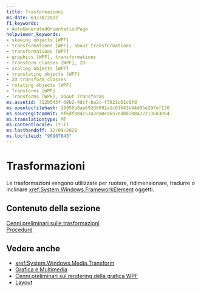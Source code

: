 ```yaml
---
title: Trasformazioni
ms.date: 03/30/2017
f1_keywords:
- AutoGeneratedOrientationPage
helpviewer_keywords:
- skewing objects [WPF]
- transformations [WPF], about transformations
- transformations [WPF]
- graphics [WPF], transformations
- transform classes [WPF], 2D
- scaling objects [WPF]
- translating objects [WPF]
- 2D transform classes
- rotating objects [WPF]
- Transforms [WPF]
- Transforms [WPF], about Transforms
ms.assetid: 712b543f-d8b2-4dcf-ba2c-f7921c61c6fd
ms.openlocfilehash: 26956b8ae692d6092a1c81643b94d05e297ef130
ms.sourcegitcommit: 9f6df084c53a3da0ea657ed0d708a72213683084
ms.translationtype: MT
ms.contentlocale: it-IT
ms.lasthandoff: 12/09/2020
ms.locfileid: "96967843"
---
```

# <a name="transformations"></a>Trasformazioni
Le trasformazioni vengono utilizzate per ruotare, ridimensionare, tradurre o inclinare <xref:System.Windows.FrameworkElement> oggetti.  
  
## <a name="in-this-section"></a>Contenuto della sezione  
 [Cenni preliminari sulle trasformazioni](transforms-overview.md)  
 [Procedure](transformations-how-to-topics.md)  
  
## <a name="see-also"></a>Vedere anche

- <xref:System.Windows.Media.Transform>
- [Grafica e Multimedia](index.md)
- [Cenni preliminari sul rendering della grafica WPF](wpf-graphics-rendering-overview.md)
- [Layout](../advanced/layout.md)
